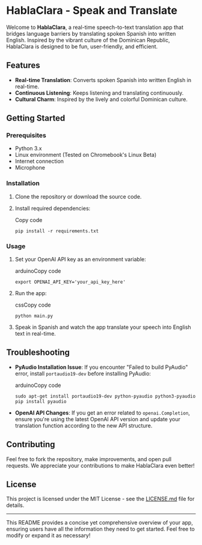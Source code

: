 
# HablaClara - Speak and Translate

Welcome to **HablaClara**, a real-time speech-to-text translation app that bridges language barriers by translating spoken Spanish into written English. Inspired by the vibrant culture of the Dominican Republic, HablaClara is designed to be fun, user-friendly, and efficient.

## Features

-   **Real-time Translation**: Converts spoken Spanish into written English in real-time.
-   **Continuous Listening**: Keeps listening and translating continuously.
-   **Cultural Charm**: Inspired by the lively and colorful Dominican culture.

## Getting Started

### Prerequisites

-   Python 3.x
-   Linux environment (Tested on Chromebook's Linux Beta)
-   Internet connection
-   Microphone

### Installation

1.  Clone the repository or download the source code.
2.  Install required dependencies:
    
    Copy code
    
    `pip install -r requirements.txt` 
    

### Usage

1.  Set your OpenAI API key as an environment variable:
    
    arduinoCopy code
    
    `export OPENAI_API_KEY='your_api_key_here'` 
    
2.  Run the app:
    
    cssCopy code
    
    `python main.py` 
    
3.  Speak in Spanish and watch the app translate your speech into English text in real-time.

## Troubleshooting

-   **PyAudio Installation Issue**: If you encounter "Failed to build PyAudio" error, install `portaudio19-dev` before installing PyAudio:
    
    arduinoCopy code
    
    `sudo apt-get install portaudio19-dev python-pyaudio python3-pyaudio
    pip install pyaudio` 
    
-   **OpenAI API Changes**: If you get an error related to `openai.Completion`, ensure you're using the latest OpenAI API version and update your translation function according to the new API structure.

## Contributing

Feel free to fork the repository, make improvements, and open pull requests. We appreciate your contributions to make HablaClara even better!

## License

This project is licensed under the MIT License - see the [LICENSE.md](/LICENSE.md) file for details.

----------

This README provides a concise yet comprehensive overview of your app, ensuring users have all the information they need to get started. Feel free to modify or expand it as necessary!
